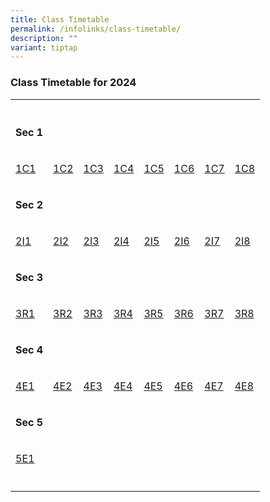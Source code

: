 ```yaml
---
title: Class Timetable
permalink: /infolinks/class-timetable/
description: ""
variant: tiptap
---
```

<h3><strong>Class Timetable for 2024</strong></h3>
<table>
<tbody>
<tr>
<th rowspan="1" colspan="1">
<p></p>
</th>
<th rowspan="1" colspan="1">
<p></p>
</th>
<th rowspan="1" colspan="1">
<p></p>
</th>
<th rowspan="1" colspan="1">
<p></p>
</th>
<th rowspan="1" colspan="1">
<p></p>
</th>
<th rowspan="1" colspan="1">
<p></p>
</th>
<th rowspan="1" colspan="1">
<p></p>
</th>
<th rowspan="1" colspan="1">
<p></p>
</th>
</tr>
<tr>
<td rowspan="1" colspan="1">
<p><strong>Sec 1</strong>
</p>
</td>
<td rowspan="1" colspan="1">
<p></p>
</td>
<td rowspan="1" colspan="1">
<p></p>
</td>
<td rowspan="1" colspan="1">
<p></p>
</td>
<td rowspan="1" colspan="1">
<p></p>
</td>
<td rowspan="1" colspan="1">
<p></p>
</td>
<td rowspan="1" colspan="1">
<p></p>
</td>
<td rowspan="1" colspan="1">
<p></p>
</td>
</tr>
<tr>
<td rowspan="1" colspan="1">
<p><a href="/files/1C1_T2.pdf" rel="noopener noreferrer nofollow" target="_blank">1C1</a>
</p>
</td>
<td rowspan="1" colspan="1">
<p><a href="/files/1C2_T2.pdf" rel="noopener noreferrer nofollow" target="_blank">1C2</a>
</p>
</td>
<td rowspan="1" colspan="1">
<p><a href="/files/1C3_T2.pdf" rel="noopener noreferrer nofollow" target="_blank">1C3</a>
</p>
</td>
<td rowspan="1" colspan="1">
<p><a href="/files/1C4_T2.pdf" rel="noopener noreferrer nofollow" target="_blank">1C4</a>
</p>
</td>
<td rowspan="1" colspan="1">
<p><a href="/files/1C5_T2.pdf" rel="noopener noreferrer nofollow" target="_blank">1C5</a>
</p>
</td>
<td rowspan="1" colspan="1">
<p><a href="/files/1C6_T2.pdf" rel="noopener noreferrer nofollow" target="_blank">1C6</a>
</p>
</td>
<td rowspan="1" colspan="1">
<p><a href="/files/1C7_T2.pdf" rel="noopener noreferrer nofollow" target="_blank">1C7</a>
</p>
</td>
<td rowspan="1" colspan="1">
<p><a href="/files/1C8_T2.pdf" rel="noopener noreferrer nofollow" target="_blank">1C8</a>
</p>
</td>
</tr>
<tr>
<td rowspan="1" colspan="1">
<p><strong>Sec 2</strong>
</p>
</td>
<td rowspan="1" colspan="1">
<p></p>
</td>
<td rowspan="1" colspan="1">
<p></p>
</td>
<td rowspan="1" colspan="1">
<p></p>
</td>
<td rowspan="1" colspan="1">
<p></p>
</td>
<td rowspan="1" colspan="1">
<p></p>
</td>
<td rowspan="1" colspan="1">
<p></p>
</td>
<td rowspan="1" colspan="1">
<p></p>
</td>
</tr>
<tr>
<td rowspan="1" colspan="1">
<p><a href="/files/2I1_T2.pdf" rel="noopener noreferrer nofollow" target="_blank">2I1</a>
</p>
</td>
<td rowspan="1" colspan="1">
<p><a href="/files/2I2_T2.pdf" rel="noopener noreferrer nofollow" target="_blank">2I2</a>
</p>
</td>
<td rowspan="1" colspan="1">
<p><a href="/files/2I3_T2.pdf" rel="noopener noreferrer nofollow" target="_blank">2I3</a>
</p>
</td>
<td rowspan="1" colspan="1">
<p><a href="/files/2I4_T2.pdf" rel="noopener noreferrer nofollow" target="_blank">2I4</a>
</p>
</td>
<td rowspan="1" colspan="1">
<p><a href="/files/2I5_T2.pdf" rel="noopener noreferrer nofollow" target="_blank">2I5</a>
</p>
</td>
<td rowspan="1" colspan="1">
<p><a href="/files/2I6_T2.pdf" rel="noopener noreferrer nofollow" target="_blank">2I6</a>
</p>
</td>
<td rowspan="1" colspan="1">
<p><a href="/files/2I7_T2.pdf" rel="noopener noreferrer nofollow" target="_blank">2I7</a>
</p>
</td>
<td rowspan="1" colspan="1">
<p><a href="/files/2I8_T2.pdf" rel="noopener noreferrer nofollow" target="_blank">2I8</a>
</p>
</td>
</tr>
<tr>
<td rowspan="1" colspan="1">
<p><strong>Sec 3</strong>
</p>
</td>
<td rowspan="1" colspan="1">
<p></p>
</td>
<td rowspan="1" colspan="1">
<p></p>
</td>
<td rowspan="1" colspan="1">
<p></p>
</td>
<td rowspan="1" colspan="1">
<p></p>
</td>
<td rowspan="1" colspan="1">
<p></p>
</td>
<td rowspan="1" colspan="1">
<p></p>
</td>
<td rowspan="1" colspan="1">
<p></p>
</td>
</tr>
<tr>
<td rowspan="1" colspan="1">
<p><a href="/files/3R1_T2.pdf" rel="noopener noreferrer nofollow" target="_blank">3R1</a>
</p>
</td>
<td rowspan="1" colspan="1">
<p><a href="/files/3R2_T2.pdf" rel="noopener noreferrer nofollow" target="_blank">3R2</a>
</p>
</td>
<td rowspan="1" colspan="1">
<p><a href="/files/3R3_T2.pdf" rel="noopener noreferrer nofollow" target="_blank">3R3</a>
</p>
</td>
<td rowspan="1" colspan="1">
<p><a href="/files/3R4_T2.pdf" rel="noopener noreferrer nofollow" target="_blank">3R4</a>
</p>
</td>
<td rowspan="1" colspan="1">
<p><a href="/files/3R5_T2.pdf" rel="noopener noreferrer nofollow" target="_blank">3R5</a>
</p>
</td>
<td rowspan="1" colspan="1">
<p><a href="/files/3R6_T2.pdf" rel="noopener noreferrer nofollow" target="_blank">3R6</a>
</p>
</td>
<td rowspan="1" colspan="1">
<p><a href="/files/3R7_T2.pdf" rel="noopener noreferrer nofollow" target="_blank">3R7</a>
</p>
</td>
<td rowspan="1" colspan="1">
<p><a href="/files/3R8_T2.pdf" rel="noopener noreferrer nofollow" target="_blank">3R8</a>
</p>
</td>
</tr>
<tr>
<td rowspan="1" colspan="1">
<p><strong>Sec 4</strong>
</p>
</td>
<td rowspan="1" colspan="1">
<p></p>
</td>
<td rowspan="1" colspan="1">
<p></p>
</td>
<td rowspan="1" colspan="1">
<p></p>
</td>
<td rowspan="1" colspan="1">
<p></p>
</td>
<td rowspan="1" colspan="1">
<p></p>
</td>
<td rowspan="1" colspan="1">
<p></p>
</td>
<td rowspan="1" colspan="1">
<p></p>
</td>
</tr>
<tr>
<td rowspan="1" colspan="1">
<p><a href="/files/4E1_T2.pdf" rel="noopener noreferrer nofollow" target="_blank">4E1</a>
</p>
</td>
<td rowspan="1" colspan="1">
<p><a href="/files/4E2_T2.pdf" rel="noopener noreferrer nofollow" target="_blank">4E2</a>
</p>
</td>
<td rowspan="1" colspan="1">
<p><a href="/files/4E3_T2.pdf" rel="noopener noreferrer nofollow" target="_blank">4E3</a>
</p>
</td>
<td rowspan="1" colspan="1">
<p><a href="/files/4E4_T2.pdf" rel="noopener noreferrer nofollow" target="_blank">4E4</a>
</p>
</td>
<td rowspan="1" colspan="1">
<p><a href="/files/4E5_T2.pdf" rel="noopener noreferrer nofollow" target="_blank">4E5</a>
</p>
</td>
<td rowspan="1" colspan="1">
<p><a href="/files/4E6_T2.pdf" rel="noopener noreferrer nofollow" target="_blank">4E6</a>
</p>
</td>
<td rowspan="1" colspan="1">
<p><a href="/files/4E7_T2.pdf" rel="noopener noreferrer nofollow" target="_blank">4E7</a>
</p>
</td>
<td rowspan="1" colspan="1">
<p><a href="/files/4E8_T2.pdf" rel="noopener noreferrer nofollow" target="_blank">4E8</a>
</p>
</td>
</tr>
<tr>
<td rowspan="1" colspan="1">
<p><strong>Sec 5</strong>
</p>
</td>
<td rowspan="1" colspan="1">
<p></p>
</td>
<td rowspan="1" colspan="1">
<p></p>
</td>
<td rowspan="1" colspan="1">
<p></p>
</td>
<td rowspan="1" colspan="1">
<p></p>
</td>
<td rowspan="1" colspan="1">
<p></p>
</td>
<td rowspan="1" colspan="1">
<p></p>
</td>
<td rowspan="1" colspan="1">
<p></p>
</td>
</tr>
<tr>
<td rowspan="1" colspan="1">
<p><a href="/files/5E1_T2.pdf" rel="noopener noreferrer nofollow" target="_blank">5E1</a>
</p>
</td>
<td rowspan="1" colspan="1">
<p></p>
</td>
<td rowspan="1" colspan="1">
<p></p>
</td>
<td rowspan="1" colspan="1">
<p></p>
</td>
<td rowspan="1" colspan="1">
<p></p>
</td>
<td rowspan="1" colspan="1">
<p></p>
</td>
<td rowspan="1" colspan="1">
<p></p>
</td>
<td rowspan="1" colspan="1">
<p></p>
</td>
</tr>
<tr>
<td rowspan="1" colspan="1">
<p></p>
</td>
<td rowspan="1" colspan="1">
<p></p>
</td>
<td rowspan="1" colspan="1">
<p></p>
</td>
<td rowspan="1" colspan="1">
<p></p>
</td>
<td rowspan="1" colspan="1">
<p></p>
</td>
<td rowspan="1" colspan="1">
<p></p>
</td>
<td rowspan="1" colspan="1">
<p></p>
</td>
<td rowspan="1" colspan="1">
<p></p>
</td>
</tr>
</tbody>
</table>
<p></p>